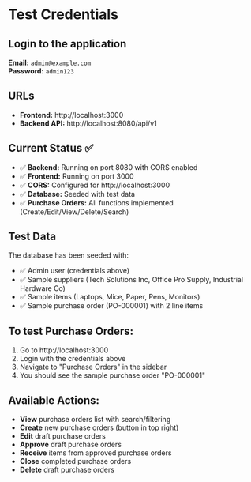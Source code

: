 # Test Credentials

## Login to the application

**Email:** `admin@example.com`  
**Password:** `admin123`

## URLs

- **Frontend:** http://localhost:3000
- **Backend API:** http://localhost:8080/api/v1

## Current Status ✅

- ✅ **Backend:** Running on port 8080 with CORS enabled
- ✅ **Frontend:** Running on port 3000  
- ✅ **CORS:** Configured for http://localhost:3000
- ✅ **Database:** Seeded with test data
- ✅ **Purchase Orders:** All functions implemented (Create/Edit/View/Delete/Search)

## Test Data

The database has been seeded with:
- ✅ Admin user (credentials above)
- ✅ Sample suppliers (Tech Solutions Inc, Office Pro Supply, Industrial Hardware Co)
- ✅ Sample items (Laptops, Mice, Paper, Pens, Monitors)
- ✅ Sample purchase order (PO-000001) with 2 line items

## To test Purchase Orders:

1. Go to http://localhost:3000
2. Login with the credentials above
3. Navigate to "Purchase Orders" in the sidebar
4. You should see the sample purchase order "PO-000001"

## Available Actions:

- **View** purchase orders list with search/filtering
- **Create** new purchase orders (button in top right)
- **Edit** draft purchase orders
- **Approve** draft purchase orders  
- **Receive** items from approved purchase orders
- **Close** completed purchase orders
- **Delete** draft purchase orders
